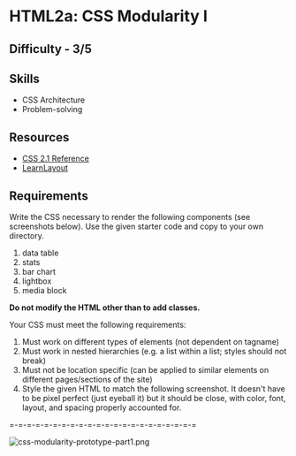 HTML2a: CSS Modularity I
===================

Difficulty - 3/5
---------

Skills
------
- CSS Architecture
- Problem-solving

Resources
--------
- <a href="http://www.culturedcode.com/css/reference.html">CSS 2.1 Reference</a>
- <a href="http://learnlayout.com/">LearnLayout</a>

Requirements
--------
Write the CSS necessary to render the following components (see screenshots below). Use the given starter code and copy to your own directory.

1. data table
1. stats
1. bar chart
1. lightbox
1. media block

<strong>Do not modify the HTML other than to add classes.</strong>

Your CSS must meet the following requirements:

1. Must work on different types of elements (not dependent on tagname)
1. Must work in nested hierarchies (e.g. a list within a list; styles should not break)
1. Must not be location specific (can be applied to similar elements on different pages/sections of the site)
1. Style the given HTML to match the following screenshot. It doesn't have to be pixel perfect (just eyeball it) but it should be close, with color, font, layout, and spacing properly accounted for.

=-=-=-=-=-=-=-=-=-=-=-=-=-=-=-=-=-=-=-=-=-=

<img src="https://ru-student-site.s3.amazonaws.com/css-modularity-prototype-part1.png" alt="css-modularity-prototype-part1.png" title="">
